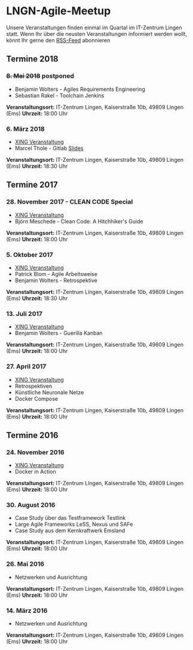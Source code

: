 # LNGN-Agile-Meetup
Unsere Veranstaltungen finden einmal im Quartal im IT-Zentrum Lingen statt. 
Wenn Ihr über die neusten Veranstaltungen informiert werden wollt, könnt Ihr gerne 
den [RSS-Feed](https://github.com/lngn-agile-meetup/lngn-agile-meetup.github.io/commits/master.atom) abonnieren

## Termine 2018

### ~~8. Mai 2018~~ postponed
* Benjamin Wolters - Agiles Requirements Engineering
* Sebastian Rakel - Toolchain Jenkins

__Veranstaltungsort:__ IT-Zentrum Lingen, Kaiserstraße 10b, 49809 Lingen (Ems)
__Uhrzeit:__ 18:00 Uhr

### 6. März 2018
* [XING Veranstaltung](https://www.xing.com/events/lngn-agile-meetup-nine-1915601)
* Marcel Thole - Gitlab [Slides](https://talks.marcelthole.de/toolchains/gitlab.html)

__Veranstaltungsort:__ IT-Zentrum Lingen, Kaiserstraße 10b, 49809 Lingen (Ems)
__Uhrzeit:__ 18:30 Uhr

## Termine 2017

### 28. November 2017 - CLEAN CODE Special
* [XING Veranstaltung](https://www.xing.com/events/lngn-agile-meetup-clean-code-special-1873530)
* Björn Meschede - Clean Code: A Hitchhiker's Guide

__Veranstaltungsort:__ IT-Zentrum Lingen, Kaiserstraße 10b, 49809 Lingen (Ems)
__Uhrzeit:__ 18:00 Uhr

### 5. Oktober 2017
* [XING Veranstaltung](https://www.xing.com/events/lngn-agile-meetup-1853207)
* Patrick Blom - Agile Arbeitsweise 
* Benjamin Wolters - Retrospektive

__Veranstaltungsort:__ IT-Zentrum Lingen, Kaiserstraße 10b, 49809 Lingen (Ems)
__Uhrzeit:__ 18:30 Uhr

### 13. Juli 2017
* [XING Veranstaltung](https://www.xing.com/events/lngn-agile-meetup-1833581)
* Benjamin Wolters - Guerilla Kanban

__Veranstaltungsort:__ IT-Zentrum Lingen, Kaiserstraße 10b, 49809 Lingen (Ems)
__Uhrzeit:__ 18:00 Uhr

### 27. April 2017
* [XING Veranstaltung](https://www.xing.com/events/lngn-agile-meetup-five-1811313)
* Retrospektiven
* Künstliche Neuronale Netze
* Docker Compose

__Veranstaltungsort:__ IT-Zentrum Lingen, Kaiserstraße 10b, 49809 Lingen (Ems)
__Uhrzeit:__ 18:00 Uhr

## Termine 2016

### 24. November 2016
* [XING Veranstaltung](https://www.xing.com/events/docker-action-lngn-agile-meetup-four-1745326)
* Docker in Action

__Veranstaltungsort:__ IT-Zentrum Lingen, Kaiserstraße 10b, 49809 Lingen (Ems)
__Uhrzeit:__ 18:00 Uhr


### 30. August 2016
* Case Study über das Testframework Testlink
* Large Agile Frameworks LeSS, Nexus und SAFe 
* Case Study aus dem Kernkraftwerk Emsland

__Veranstaltungsort:__ IT-Zentrum Lingen, Kaiserstraße 10b, 49809 Lingen (Ems)
__Uhrzeit:__ 18:00 Uhr


### 26. Mai 2016
* Netzwerken und Ausrichtung

__Veranstaltungsort:__ IT-Zentrum Lingen, Kaiserstraße 10b, 49809 Lingen (Ems)
__Uhrzeit:__ 18:00 Uhr


### 14. März 2016
* Netzwerken und Ausrichtung

__Veranstaltungsort:__ IT-Zentrum Lingen, Kaiserstraße 10b, 49809 Lingen (Ems)
__Uhrzeit:__ 18:00 Uhr

